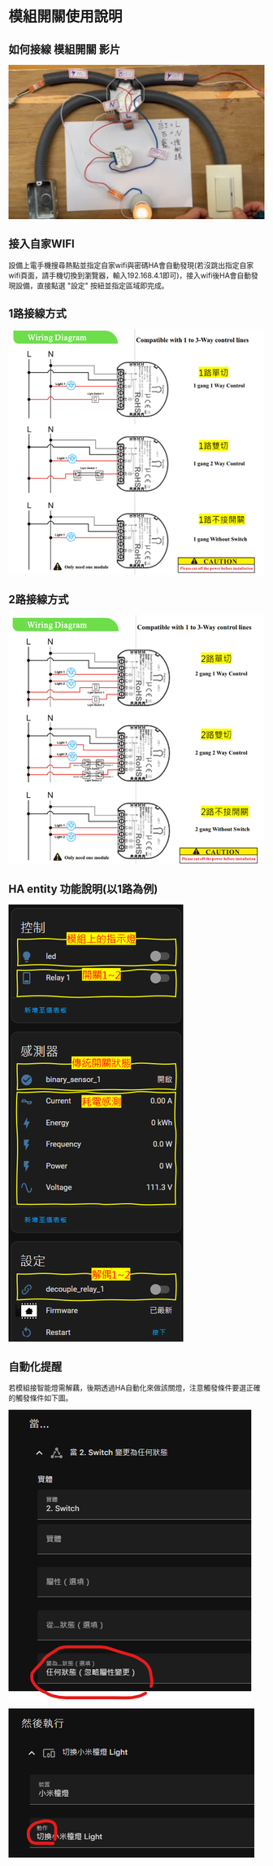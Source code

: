 
# 模組開關使用說明 

## 如何接線 模組開關 影片
[![Watch the video](/module_switch/image/154644.png)](https://youtu.be/oL1PVQXvEHQ?si=OWOFjIUSMLn_HVU_)

## 接入自家WIFI

設備上電手機搜尋熱點並指定自家wifi與密碼HA會自動發現(若沒跳出指定自家wifi頁面，請手機切換到瀏覽器，輸入192.168.4.1即可)，接入wifi後HA會自動發現設備，直接點選 "設定" 按紐並指定區域即完成。

## 1路接線方式

![Mosquitto_broker](/module_switch/image/214835.png)

## 2路接線方式

![Mosquitto_broker](/module_switch/image/214413.png)

## HA entity 功能說明(以1路為例)

![Mosquitto_broker](/module_switch/image/092704.png)


## 自動化提醒

若模組接智能燈需解藕，後期透過HA自動化來做該關燈，注意觸發條件要選正確的觸發條件如下圖。


![Mosquitto_broker](/module_switch/image/222200.png)

![Mosquitto_broker](/module_switch/image/222650.png)
